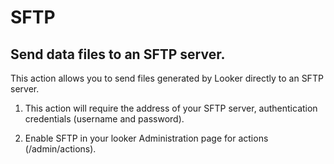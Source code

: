 # SFTP
## Send data files to an SFTP server.

This action allows you to send files generated by Looker directly to an SFTP server.

1. This action will require the address of your SFTP server, authentication credentials (username and password).

2. Enable SFTP in your looker Administration page for actions (/admin/actions).
